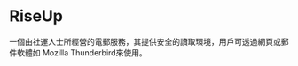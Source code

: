 [Title]: # (RiseUp)
[Order]: # (98)

# RiseUp

一個由社運人士所經營的電郵服務，其提供安全的讀取環境，用戶可透過網頁或郵件軟體如 Mozilla Thunderbird來使用。